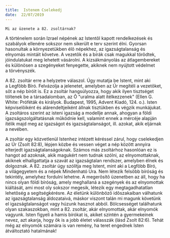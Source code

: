 ```yaml
---
title:  Istenem Cselekedj
date:  22/07/2019
---
```


`Mi az üzenete a 82. zsoltárnak?`

A történelem során Izrael népének az Istentõl kapott rendelkezések és szabályok ellenére sokszor nem sikerült e terv szerint élni. Gyorsan hasonultak a környezetükben élõ népekhez, az igazságtalanság és elnyomás mintáit követve. A vezetõk és a bírák csak magukkal törõdtek, jóindulatukat meg lehetett vásárolni. A kizsákmányolás az átlagembereket és különösen a szegényeket fenyegette, akiknek nem nyújtott védelmet a törvényszék.

A 82. zsoltár erre a helyzetre válaszol. Úgy mutatja be Istent, mint aki a Legfõbb Bíró. Felvázolja a jelenetet, amelyben az Úr megítéli a vezetõket, sõt a nép bíróit is. Ez a zsoltár hangsúlyozza, hogy akik ilyen tisztséget töltenek be a társadalomban, az Õ "uralma alatt ítélkezzenek" (Ellen G. White: Próféták és királyok. Budapest, 1995, Advent Kiadó, 124. o.). Isten képviselõiként és alárendeltjeiként állnak tisztükben és végzik munkájukat. A zsoltáros szerint az isteni igazság a modellje annak, ahogyan a földi igazságszolgáltatásnak mûködnie kell, valamint ennek a mércéje alapján ítélik majd meg az igazságot és igazságtalanságot, ill. azokat, akik eljárnak a nevében.

A zsoltár egy közvetlenül Istenhez intézett kéréssel zárul, hogy cselekedjen az Úr (Zsolt 82:8), lépjen közbe és vessen véget a nép között annyira elterjedt igazságtalanságoknak. Számos más zsoltárhoz hasonlóan ez is hangot ad azoknak, akik magukért nem tudnak szólni, az elnyomottaknak, akiknek elhallgattatja a szavát az igazságtalan rendszer, amelyben élnek és dolgoznak. A 82. zsoltár úgy szólítja meg Istent, mint aki a Legfõbb Bíró, a világegyetem és a népek Mindenható Ura. Nem létezik felsõbb bíróság és tekintély, amelyhez fordulni lehetne. A megerõsítõ üzenetben az áll, hogy ha nincs olyan földi bíróság, amely meghallaná a szegények és az elnyomottak kiáltását, ami most oly sokszor megesik, létezik egy megtagadhatatlan lehetõség a segítségkérésre. Az életünk különbözõ idõszakaiban válhatunk az igazságtalanság áldozataivá, máskor viszont talán mi magunk követünk el igazságtalanságot vagy húzunk hasznot abból. Bölcsességet találhatunk olyan szakaszokban, mint a 82. zsoltár, akár elnyomottak, akár elnyomók vagyunk. Isten figyeli a hamis bírókat is, akiket szintén a gyermekeinek nevez, azt akarja, hogy õk is a jobb életet válasszák (lásd Zsolt 82:6). Tehát még az elnyomók számára is van remény, ha teret engednek Isten átváltoztató hatalmának!